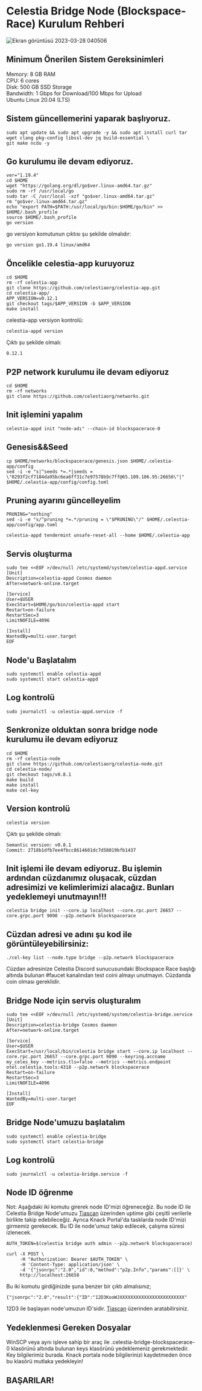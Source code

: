 # Celestia Bridge Node (Blockspace-Race) Kurulum Rehberi

![Ekran görüntüsü 2023-03-28 040506](https://user-images.githubusercontent.com/94050636/228100509-865911b0-e167-40e5-9049-7538e0017276.png)


## Minimum Önerilen Sistem Gereksinimleri

Memory: 8 GB RAM <br/>
CPU: 6 cores <br/>
Disk: 500 GB SSD Storage <br/>
Bandwidth: 1 Gbps for Download/100 Mbps for Upload <br/>
Ubuntu Linux 20.04 (LTS) <br/>


## Sistem güncellemerini yaparak başlıyoruz.

```
sudo apt update && sudo apt upgrade -y && sudo apt install curl tar wget clang pkg-config libssl-dev jq build-essential \
git make ncdu -y
```

## Go kurulumu ile devam ediyoruz.

```
ver="1.19.4"
cd $HOME
wget "https://golang.org/dl/go$ver.linux-amd64.tar.gz"
sudo rm -rf /usr/local/go
sudo tar -C /usr/local -xzf "go$ver.linux-amd64.tar.gz"
rm "go$ver.linux-amd64.tar.gz"
echo "export PATH=$PATH:/usr/local/go/bin:$HOME/go/bin" >> $HOME/.bash_profile
source $HOME/.bash_profile
go version
```

go versiyon komutunun çıktısı şu şekilde olmalıdır:

```
go version go1.19.4 linux/amd64
```

## Öncelikle celestia-app kuruyoruz

```
cd $HOME 
rm -rf celestia-app 
git clone https://github.com/celestiaorg/celestia-app.git 
cd celestia-app/ 
APP_VERSION=v0.12.1 
git checkout tags/$APP_VERSION -b $APP_VERSION
make install
```

celestia-app versiyon kontrolü:

```
celestia-appd version
```

Çıktı şu şekilde olmalı:

```
0.12.1
```

## P2P network kurulumu ile devam ediyoruz

```
cd $HOME
rm -rf networks
git clone https://github.com/celestiaorg/networks.git
```

## Init işlemini yapalım

```
celestia-appd init "node-adı" --chain-id blockspacerace-0
```

## Genesis&&Seed

```
cp $HOME/networks/blockspacerace/genesis.json $HOME/.celestia-app/config
sed -i -e "s|^seeds *=.*|seeds = \"0293f2cf7184da95bc6ea6ff31c7e97578b9c7ff@65.109.106.95:26656\"|" $HOME/.celestia-app/config/config.toml
```

## Pruning ayarını güncelleyelim

```
PRUNING="nothing"
sed -i -e "s/^pruning *=.*/pruning = \"$PRUNING\"/" $HOME/.celestia-app/config/app.toml
```

```
celestia-appd tendermint unsafe-reset-all --home $HOME/.celestia-app
```

## Servis oluşturma

```
sudo tee <<EOF >/dev/null /etc/systemd/system/celestia-appd.service
[Unit]
Description=celestia-appd Cosmos daemon
After=network-online.target

[Service]
User=$USER
ExecStart=$HOME/go/bin/celestia-appd start
Restart=on-failure
RestartSec=3
LimitNOFILE=4096

[Install]
WantedBy=multi-user.target
EOF
```

## Node'u Başlatalım

```
sudo systemctl enable celestia-appd
sudo systemctl start celestia-appd
```

## Log kontrolü

```
sudo journalctl -u celestia-appd.service -f
```

## Senkronize olduktan sonra bridge node kurulumu ile devam ediyoruz

```
cd $HOME
rm -rf celestia-node
git clone https://github.com/celestiaorg/celestia-node.git
cd celestia-node/
git checkout tags/v0.8.1
make build
make install
make cel-key
```

## Version kontrolü

```
celestia version
```

Çıktı şu şekilde olmalı:

```
Semantic version: v0.8.1 
Commit: 2718b1dfb7ee4fbcc8614601dc7d58019bfb1437
```

## Init işlemi ile devam ediyoruz. Bu işlemin ardından cüzdanımız oluşacak, cüzdan adresimizi ve kelimlerimizi alacağız. Bunları yedeklemeyi unutmayın!!!

```
celestia bridge init --core.ip localhost --core.rpc.port 26657 --core.grpc.port 9090 --p2p.network blockspacerace
```

## Cüzdan adresi ve adını şu kod ile görüntüleyebilirsiniz:

```
./cel-key list --node.type bridge --p2p.network blockspacerace
```

Cüzdan adresinize Celestia Discord sunucusundaki Blockspace Race başlığı altında bulunan #faucet kanalından test coini almayı unutmayın. Cüzdanda coin olması gereklidir.

## Bridge Node için servis oluşturalım

```
sudo tee <<EOF >/dev/null /etc/systemd/system/celestia-bridge.service
[Unit]
Description=celestia-bridge Cosmos daemon
After=network-online.target

[Service]
User=$USER
ExecStart=/usr/local/bin/celestia bridge start --core.ip localhost --core.rpc.port 26657 --core.grpc.port 9090 --keyring.accname my_celes_key --metrics.tls=false --metrics --metrics.endpoint otel.celestia.tools:4318 --p2p.network blockspacerace
Restart=on-failure
RestartSec=3
LimitNOFILE=4096

[Install]
WantedBy=multi-user.target
EOF
```

## Bridge Node'umuzu başlatalım

```
sudo systemctl enable celestia-bridge
sudo systemctl start celestia-bridge
```

## Log kontrolü

```
sudo journalctl -u celestia-bridge.service -f
```

## Node ID öğrenme

Not: Aşağıdaki iki komutu girerek node ID'mizi öğreneceğiz. Bu node ID ile Celestia Bridge Node'umuzu [Tiascan](https://tiascan.com/bridge-nodes) üzerinden uptime gibi çeşitli verilerle birlikte takip edebileceğiz. Ayrıca Knack Portal'da tasklarda node ID'mizi girmemiz gerekecek. Bu ID ile node'umuz takip edilecek, çalışma süresi izlenecek.

```
AUTH_TOKEN=$(celestia bridge auth admin --p2p.network blockspacerace)

curl -X POST \
     -H "Authorization: Bearer $AUTH_TOKEN" \
     -H 'Content-Type: application/json' \
     -d '{"jsonrpc":"2.0","id":0,"method":"p2p.Info","params":[]}' \
     http://localhost:26658
```

Bu iki komutu girdiğinizde şuna benzer bir çıktı almalısınız;

```
{"jsonrpc":"2.0","result":{"ID":"12D3KooWJXXXXXXXXXXXXXXXXXXXXXXXX"
```

12D3 ile başlayan node'umuzun ID'sidir. [Tiascan](https://tiascan.com/bridge-nodes) üzerinden aratabilirsiniz.

## Yedeklenmesi Gereken Dosyalar

WinSCP veya aynı işleve sahip bir araç ile .celestia-bridge-blockspacerace-0 klasörünü altında bulunan keys klasörünü yedeklemeniz gerekmektedir. Key bilgilerimiz burada. Knack portala node bilgilerinizi kaydetmeden önce bu klasörü mutlaka yedekleyin!

## BAŞARILAR!
